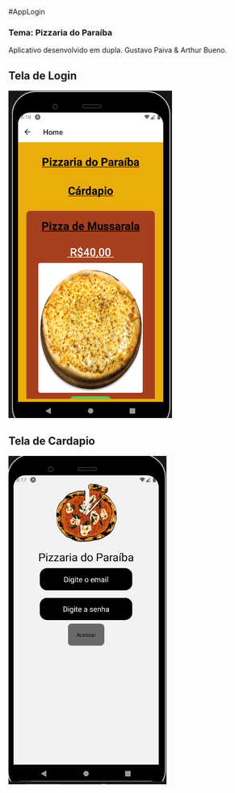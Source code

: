 #AppLogin
### Tema: Pizzaria do Paraíba

Aplicativo desenvolvido em dupla. Gustavo Paiva & Arthur Bueno.

## Tela de Login
![Tela de cadastro](printscreens/cardapio-pizzaria.png)

## Tela de Cardapio
![Tela de login](printscreens/login-pizzaria.png)
